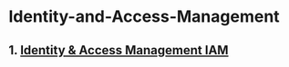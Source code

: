 # Identity-and-Access-Management

##  1. **[Identity & Access Management IAM](https://github.com/sherazi1214/-Identity-Access-Management-IAM/edit/main/README.md)**
